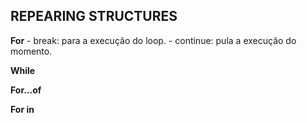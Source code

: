 ## REPEARING STRUCTURES ##

__For__
    - break: para a execução do loop.
    - continue: pula a execução do momento.
<!--
    for(let i = 0; i < 10; i++) {
        console.log(i);
    }

    for(let i = 10; i > 0; i--) {
        if(i == 5) {
            break;
    }
    console.log(i);
}
-->

__While__
<!--
    let i = 0;

    while(i < 10) {
        i = i + 1;
        console.log(i)
    }
-->

__For...of__
<!--
    let name = 'Lucas'
    let names = ['Maria', 'Leticia', 'João']

    for(let char of name) {
        console.log(char)
    }

    for(let name of names) {
        console.log(name)
    }
-->

__For in__
<!--
    let person = {
        name: "Lucas",
        friend: "Rana",
        weight: 62
    }

    for(let property in person) {
        console.log(property)
    }
-->